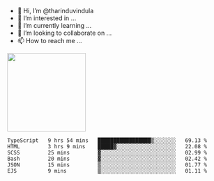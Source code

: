 - 👋 Hi, I’m @tharinduvindula
- 👀 I’m interested in ...
- 🌱 I’m currently learning ...
- 💞️ I’m looking to collaborate on ...
- 📫 How to reach me ...

<!---
tharinduvindula/tharinduvindula is a ✨ special ✨ repository because its `README.md` (this file) appears on your GitHub profile.
You can click the Preview link to take a look at your changes.
--->

<img height="180em" src="https://github-readme-stats.vercel.app/api?username=tharinduvindula&show_icons=true&hide_border=false&&count_private=true&include_all_commits=true" />


<!--START_SECTION:waka-->

```text
TypeScript   9 hrs 54 mins   █████████████████▒░░░░░░░   69.13 %
HTML         3 hrs 9 mins    █████▓░░░░░░░░░░░░░░░░░░░   22.08 %
SCSS         25 mins         ▓░░░░░░░░░░░░░░░░░░░░░░░░   02.99 %
Bash         20 mins         ▓░░░░░░░░░░░░░░░░░░░░░░░░   02.42 %
JSON         15 mins         ▒░░░░░░░░░░░░░░░░░░░░░░░░   01.77 %
EJS          9 mins          ▒░░░░░░░░░░░░░░░░░░░░░░░░   01.11 %
```

<!--END_SECTION:waka-->
